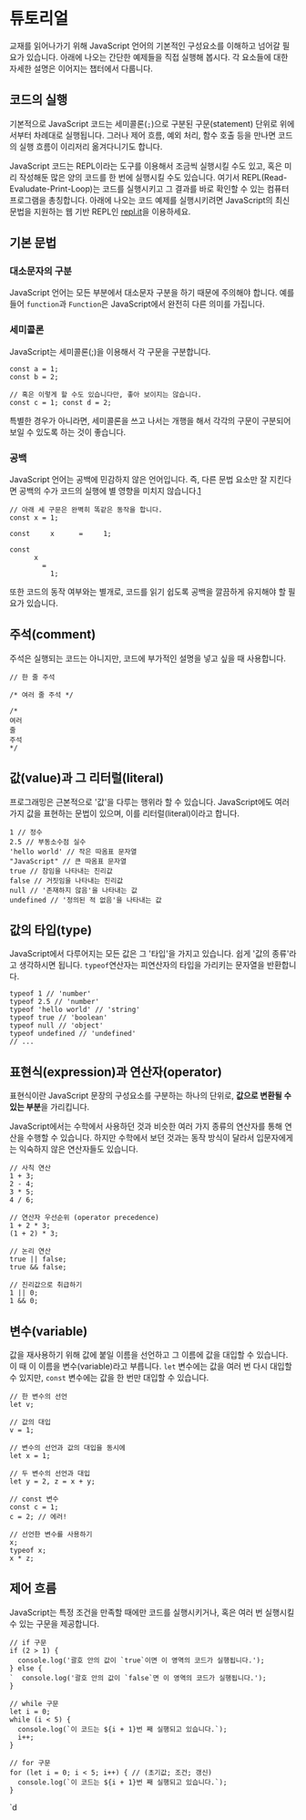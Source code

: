 ﻿
# 튜토리얼

교재를 읽어나가기 위해 JavaScript 언어의 기본적인 구성요소를 이해하고 넘어갈 필요가 있습니다. 아래에 나오는 간단한 예제들을 직접 실행해 봅시다. 각 요소들에 대한 자세한 설명은 이어지는 챕터에서 다룹니다.

## 코드의 실행

기본적으로 JavaScript 코드는 세미콜론(`;`)으로 구분된 구문(statement) 단위로 위에서부터 차례대로 실행됩니다. 그러나 제어 흐름, 예외 처리, 함수 호출 등을 만나면 코드의 실행 흐름이 이리저리 옮겨다니기도 합니다.

JavaScript 코드는 REPL이라는 도구를 이용해서 조금씩 실행시킬 수도 있고, 혹은 미리 작성해둔 많은 양의 코드를 한 번에 실행시킬 수도 있습니다. 여기서 REPL(Read-Evaludate-Print-Loop)는 코드를 실행시키고 그 결과를 바로 확인할 수 있는 컴퓨터 프로그램을 총칭합니다. 아래에 나오는 코드 예제를 실행시키려면 JavaScript의 최신 문법을 지원하는 웹 기반 REPL인  [repl.it](https://repl.it/languages/babel)을 이용하세요.

## 기본 문법

### 대소문자의 구분

JavaScript 언어는 모든 부분에서 대소문자 구분을 하기 때문에 주의해야 합니다. 예를 들어  `function`과  `Function`은 JavaScript에서 완전히 다른 의미를 가집니다.

### 세미콜론

JavaScript는 세미콜론(;)을 이용해서 각 구문을 구분합니다.

```
const a = 1;
const b = 2;

// 혹은 이렇게 할 수도 있습니다만, 좋아 보이지는 않습니다.
const c = 1; const d = 2;

```

특별한 경우가 아니라면, 세미콜론을 쓰고 나서는 개행을 해서 각각의 구문이 구분되어 보일 수 있도록 하는 것이 좋습니다.

### 공백

JavaScript 언어는 공백에 민감하지 않은 언어입니다. 즉, 다른 문법 요소만 잘 지킨다면 공백의 수가 코드의 실행에 별 영향을 미치지 않습니다.[1](https://helloworldjavascript.net/pages/020-tutorial.html#fn_1)

```
// 아래 세 구문은 완벽히 똑같은 동작을 합니다.
const x = 1;

const     x      =     1;

const
      x
        =
          1;

```

또한 코드의 동작 여부와는 별개로, 코드를 읽기 쉽도록 공백을 깔끔하게 유지해야 할 필요가 있습니다.

## 주석(comment)

주석은 실행되는 코드는 아니지만, 코드에 부가적인 설명을 넣고 싶을 때 사용합니다.

```
// 한 줄 주석

/* 여러 줄 주석 */

/*
여러
줄
주석
*/

```

## 값(value)과 그 리터럴(literal)

프로그래밍은 근본적으로 '값'을 다루는 행위라 할 수 있습니다. JavaScript에도 여러 가지 값을 표현하는 문법이 있으며, 이를 리터럴(literal)이라고 합니다.

```
1 // 정수
2.5 // 부동소수점 실수
'hello world' // 작은 따옴표 문자열
"JavaScript" // 큰 따옴표 문자열
true // 참임을 나타내는 진리값
false // 거짓임을 나타내는 진리값
null // '존재하지 않음'을 나타내는 값
undefined // '정의된 적 없음'을 나타내는 값

```

## 값의 타입(type)

JavaScript에서 다루어지는 모든 값은 그 '타입'을 가지고 있습니다. 쉽게 '값의 종류'라고 생각하시면 됩니다.  `typeof`연산자는 피연산자의 타입을 가리키는 문자열을 반환합니다.

```
typeof 1 // 'number'
typeof 2.5 // 'number'
typeof 'hello world' // 'string'
typeof true // 'boolean'
typeof null // 'object'
typeof undefined // 'undefined'
// ...

```

## 표현식(expression)과 연산자(operator)

표현식이란 JavaScript 문장의 구성요소를 구분하는 하나의 단위로,  **값으로 변환될 수 있는 부분**을 가리킵니다.

JavaScript에서는 수학에서 사용하던 것과 비슷한 여러 가지 종류의 연산자를 통해 연산을 수행할 수 있습니다. 하지만 수학에서 보던 것과는 동작 방식이 달라서 입문자에게는 익숙하지 않은 연산자들도 있습니다.

```
// 사칙 연산
1 + 3;
2 - 4;
3 * 5;
4 / 6;

// 연산자 우선순위 (operator precedence)
1 + 2 * 3;
(1 + 2) * 3;

// 논리 연산
true || false;
true && false;

// 진리값으로 취급하기
1 || 0;
1 && 0;

```

## 변수(variable)

값을 재사용하기 위해 값에 붙일 이름을 선언하고 그 이름에 값을 대입할 수 있습니다. 이 때 이 이름을 변수(variable)라고 부릅니다.  `let`  변수에는 값을 여러 번 다시 대입할 수 있지만,  `const`  변수에는 값을 한 번만 대입할 수 있습니다.

```
// 한 변수의 선언
let v;

// 값의 대입
v = 1;

// 변수의 선언과 값의 대입을 동시에
let x = 1;

// 두 변수의 선언과 대입
let y = 2, z = x + y;

// const 변수
const c = 1;
c = 2; // 에러!

// 선언한 변수를 사용하기
x;
typeof x;
x * z;

```

## 제어 흐름

JavaScript는 특정 조건을 만족할 때에만 코드를 실행시키거나, 혹은 여러 번 실행시킬 수 있는 구문을 제공합니다.

```
// if 구문
if (2 > 1) {
  console.log('괄호 안의 값이 `true`이면 이 영역의 코드가 실행됩니다.');
} else {
`  console.log('괄호 안의 값이 `false`면 이 영역의 코드가 실행됩니다.');
}

// while 구문
let i = 0;
while (i < 5) {
  console.log(`이 코드는 ${i + 1}번 째 실행되고 있습니다.`);
  i++;
}

// for 구문
for (let i = 0; i < 5; i++) { // (초기값; 조건; 갱신)
  console.log(`이 코드는 ${i + 1}번 째 실행되고 있습니다.`);
}

```

`d


